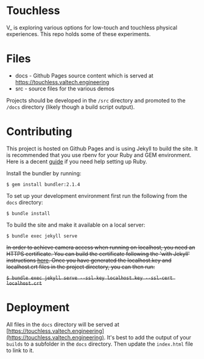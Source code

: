 # Touchless

V_ is exploring various options for low-touch and touchless physical experiences. This repo holds some of these experiments.

# Files

* docs - Github Pages source content which is served at https://touchless.valtech.engineering
* src - source files for the various demos

Projects should be developed in the `/src` directory and promoted to the `/docs` directory (likely though a build script output).

# Contributing

This project is hosted on Github Pages and is using Jekyll to build the site. It is recommended that you use rbenv for your Ruby and GEM environment. Here is a decent [guide](https://jekyllrb.com/docs/installation/) if you need help setting up Ruby.

Install the bundler by running:

`$ gem install bundler:2.1.4`

To set up your development environment first run the following from the `docs` directory:

`$ bundle install`

To build the site and make it available on a local server:

`$ bundle exec jekyll serve`

~~In order to achieve camera access when running on localhost, you need an HTTPS certificate. You can build the certificate following the 'with Jekyll' instructions [here](https://dev.to/remotesynth/running-ssl-on-localhost-42ol).
Once you have generated the localhost.key and localhost.crt files in the project directory, you can then run:~~

~~`$ bundle exec jekyll serve --ssl-key localhost.key --ssl-cert localhost.crt`~~

# Deployment

All files in the `docs` directory will be served at [https://touchless.valtech.engineering](https://touchless.valtech.engineering). It's best to add the output of your `builds` to a subfolder in the `docs` directory. Then update the `index.html` file to link to it.
